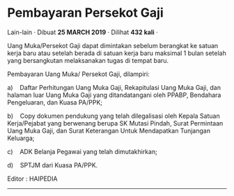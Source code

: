 Pembayaran Persekot Gaji
========================

Lain-lain · Dibuat **25 MARCH 2019** · Dilihat **432 kali** ·

Uang Muka/Persekot Gaji dapat dimintakan sebelum berangkat ke satuan kerja baru atau setelah berada di satuan kerja baru maksimal 1 bulan setelah yang bersangkutan melaksanakan tugas di tempat baru.

  

Pembayaran Uang Muka/ Persekot Gaji, dilampiri:

  

a)    Daftar Perhitungan Uang Muka Gaji, Rekapitulasi Uang Muka Gaji, dan halaman luar Uang Muka Gaji yang ditandatangani oleh PPABP, Bendahara Pengeluaran, dan Kuasa PA/PPK;

  

b)    Copy dokumen pendukung yang telah dilegalisasi oleh Kepala Satuan Kerja/Pejabat yang berwenang berupa SK Mutasi Pindah, Surat Permintaan Uang Muka Gaji, dan Surat Keterangan Untuk Mendapatkan Tunjangan Keluarga;

  

c)    ADK Belanja Pegawai yang telah dimutakhirkan;

  

d)    SPTJM dari Kuasa PA/PPK.

  

  

Editor : HAIPEDIA

  
  
  

* * *